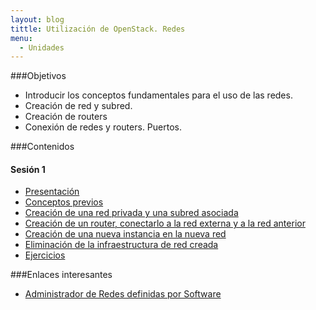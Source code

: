 ```yaml
---
layout: blog
tittle: Utilización de OpenStack. Redes
menu:
  - Unidades
---
```

###Objetivos

* Introducir los conceptos fundamentales para el uso de las redes.
* Creación de red y subred.
* Creación de routers
* Conexión de redes y routers. Puertos.

###Contenidos

#### Sesión 1

* [Presentación](presentacion1)
* [Conceptos previos](conceptos_previos)
* [Creación de una red privada y una subred asociada](red1)
* [Creación de un router, conectarlo a la red externa y a la red anterior](router1)
* [Creación de una nueva instancia en la nueva red](instancia1)
* [Eliminación de la infraestructura de red creada](borrar)
* [Ejercicios](ejercicios1)



###Enlaces interesantes

* [Administrador de Redes definidas por Software](https://docs.stackops.net/sdn-plugin-es.html)
